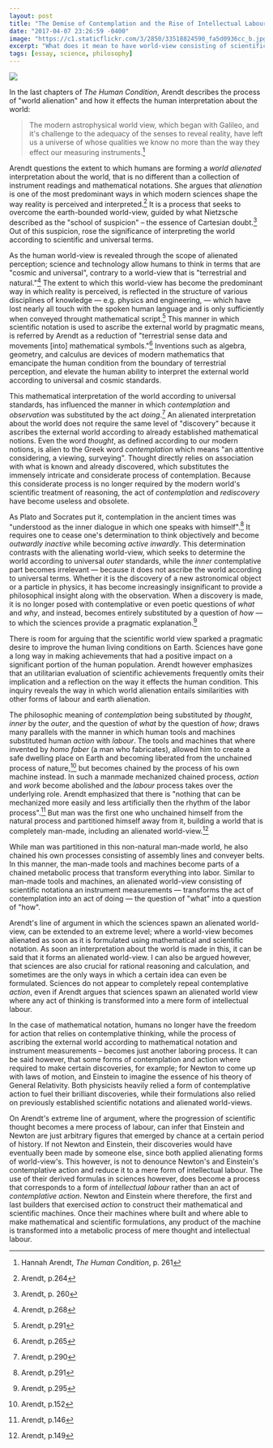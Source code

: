 ```yaml
---
layout: post
title: "The Demise of Contemplation and the Rise of Intellectual Labour"
date: "2017-04-07 23:26:59 -0400"
image: "https://c1.staticflickr.com/3/2850/33518824590_fa5d0936cc_b.jpg"
excerpt: "What does it mean to have world-view consisting of scientific notations and instrument measurements"
tags: [essay, science, philosophy]
---
```


![](https://c1.staticflickr.com/3/2850/33518824590_fa5d0936cc_b.jpg)

In the last chapters of *The Human Condition*, Arendt describes the process of "world alienation" and how it effects the human interpretation about the world:

> The modern astrophysical world view, which began with Galileo, and it's challenge to the adequacy of the senses to reveal reality, have left us a universe of whose qualities we know no more than the way they effect our measuring instruments.[^10db5f0c]

Arendt questions the extent to which humans are forming a *world alienated* interpretation about the world, that is no different than a collection of instrument readings and mathematical notations. She argues that *alienation* is one of the most predominant ways in which modern sciences shape the way reality is perceived and interpreted.[^c2f10daf] It is a process that seeks to overcome the earth-bounded world-view, guided by what Nietzsche described as the "school of suspicion" – the essence of Cartesian doubt.[^6cdc8629] Out of this suspicion, rose the significance of interpreting the world according to scientific and universal terms.

As the human world-view is revealed through the scope of alienated perception; science and technology allow humans to think in terms that are "cosmic and universal", contrary to a world-view that is "terrestrial and natural."[^d2c33aab] The extent to which this world-view has become the predominant way in which reality is perceived, is reflected in the structure of various disciplines of knowledge — e.g. physics and engineering, — which have lost nearly all touch with the spoken human language and is only sufficiently when conveyed throught mathematical script.[^10db5f1c] This manner in which scientific notation is used to ascribe the external world by pragmatic means, is referred by Arendt as a reduction of "terrestrial sense data and movements [into] mathematical symbols."[^244cba7e] Inventions such as algebra, geometry, and calculus are devices of modern mathematics that emancipate the human condition from the boundary of terrestrial perception, and elevate the human ability to interpret the external world according to universal and cosmic standards.

This mathematical interpretation of the world according to universal standards, has influenced the manner in which *contemplation* and *observation* was substituted by the act *doing*.[^bad2a1b8] An alienated interpretation about the world does not require the same level of "discovery" because it ascribes the external world according to already established mathematical notions. Even the word *thought*, as defined according to our modern notions, is alien to the Greek word *contemplation* which means "an attentive considering, a viewing, surveying". Thought directly relies on association with what is known and already discovered, which substitutes the immensely intricate and considerate process of contemplation. Because this considerate process is no longer required by the modern world's scientific treatment of reasoning, the act of *contemplation* and *rediscovery* have become useless and obsolete.

As Plato and Socrates put it, contemplation in the ancient times was "understood as the inner dialogue in which one speaks with himself".[^4bd4172f] It requires one to cease one's determination to think objectively and become *outwardly inactive* while becoming *active inwardly*. This determination contrasts with the alienating world-view, which seeks to determine the world according to universal *outer* standards, while the *inner* contemplative part becomes irrelevant — because it does not ascribe the world according to universal terms. Whether it is the discovery of a new astronomical object or a particle in physics, it has become increasingly insignificant to provide a philosophical insight along with the observation. When a discovery is made, it is no longer posed with contemplative or even poetic questions of *what* and *why*, and instead, becomes entirely substituted by a question of *how* — to which the sciences provide a pragmatic explanation.[^b83ed4e9]

There is room for arguing that the scientific world view sparked a pragmatic desire to improve the human living conditions on Earth. Sciences have gone a long way in making achievements that had a positive impact on a significant portion of the human population. Arendt however emphasizes that an utilitarian evaluation of scientific achievements frequently omits their implication and a reflection on the way it effects the human condition. This inquiry reveals the way in which world alienation entails similarities with other forms of labour and earth alienation.

The philosophic meaning of *contemplation* being substituted by *thought*, *inner* by the *outer*, and the question of *what* by the question of *how*; draws many parallels with the manner in which human tools and machines substituted human *action* with *labour*. The tools and machines that where invented by *homo faber* (a man who fabricates), allowed him to create a safe dwelling place on Earth and becoming liberated from the unchained process of nature,[^a6318c24] but becomes chained by the process of his own machine instead. In such a manmade mechanized chained process, *action* and *work* become abolished and the *labour* process takes over the underlying role. Arendt emphasized that there is "nothing that can be mechanized more easily and less artificially then the rhythm of the labor process".[^a6753182] But man was the first one who unchained himself from the natural process and partitioned himself away from it, building a world that is completely man-made, including an alienated world-view.[^2bbc6fac]

While man was partitioned in this non-natural man-made world, he also chained his own processes consisting of assembly lines and conveyer belts. In this manner, the man-made tools and machines become parts of a chained metabolic process that transform everything into labor. Similar to man-made tools and machines, an alienated world-view consisting of scientific notationa an instrument measurements — transforms the act of contemplation into an act of doing — the question of "what" into a question of "how".

Arendt's line of argument in which the sciences spawn an alienated world-view, can be extended to an extreme level; where a world-view becomes alienated as soon as it is formulated using mathematical and scientific notation. As soon an interpretation about the world is made in this, it can be said that it forms an alienated world-view. I can also be argued however, that sciences are also crucial for rational reasoning and calculation, and sometimes are the only ways in which a certain idea can even be formulated. Sciences do not appear to completely repeal contemplative *action*, even if Arendt argues that sciences spawn an alienated world view where any act of thinking is transformed into a mere form of intellectual labour.

In the case of mathematical notation, humans no longer have the freedom for action that relies on contemplative thinking, while the process of ascribing the external world according to mathematical notation and instrument measurements – becomes just another laboring process. It can be said however, that some forms of contemplation and action where required to make certain discoveries, for example; for Newton to come up with laws of motion, and Einstein to imagine the essence of his theory of General Relativity. Both physicists heavily relied a form of contemplative action to fuel their brilliant discoveries, while their formulations also relied on previously established scientific notations and alienated world-views.

On Arendt's extreme line of argument, where the progression of scientific thought becomes a mere process of labour, can infer that Einstein and Newton are just arbitrary figures that emerged by chance at a certain period of history. If not Newton and Einstein, their discoveries would have eventually been made by someone else, since both applied alienating forms of world-view's. This however, is not to denounce Newton's and Einstein's contemplative action and reduce it to a mere form of intellectual labour. The use of their derived formulas in sciences however, does become a process that corresponds to a form of *intellectual labour* rather than an act of *contemplative action*. Newton and Einstein where therefore, the first and last builders that exercised *action* to construct their mathematical and scientific machines. Once their machines where built and where able to make mathematical and scientific formulations, any product of the machine is transformed into a metabolic process of mere thought and intellectual labour.

<!-- ~~Or more so, contemplation is no longer even possible since the only way humans think about these discoveries is through symbols and mathematical notations. Nothing new is discovered because even if something is revealed, it is constrained by mathematical notation. Scientific advancements are increasingly reliant on the manufacturing of tools and instruments. The product of human fabrication is the main driver of technological advancements, which in turn is the driver of scientific discoveries, and which in turn is the driver of how we think and perceive the world.~~ -->

[^10db5f0c]: Hannah Arendt, *The Human Condition*, p. 261
[^d2c33aab]: Arendt, p.268
[^c2f10daf]: Arendt, p.264
[^244cba7e]: Arendt, p.265
[^4bd4172f]: Arendt, p.291
[^bad2a1b8]: Arendt, p.290
[^b83ed4e9]: Arendt, p.295
[^8fc48ca7]: Arendt, p.296
[^9b452d98]: Arendt, sec.42
[^e0976831]: Arendt, p.303
[^10db5f1c]: Arendt, p.291
[^712b0164]: Arendt, p.313 footnote
[^f3bd9ae0]: Arendt, p.313
[^b16d28c8]: Arendt, p.307
[^cfa90862]: Arendt, p.305
[^6cdc8629]: Arendt, p. 260
[^a6753182]: Arendt, p.146
[^a6318c24]: Arendt, p.152
[^2bbc6fac]: Arendt, p.149
